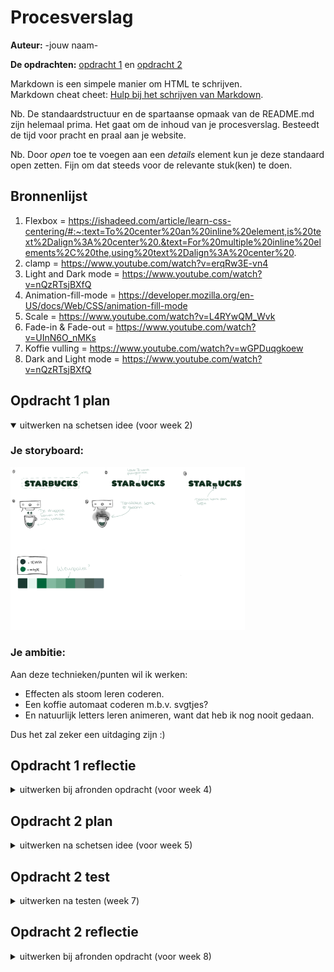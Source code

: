 # Procesverslag
**Auteur:** -jouw naam-

**De opdrachten:** [opdracht 1](opdracht1/index.html) en [opdracht 2](opdracht2/index.html)


Markdown is een simpele manier om HTML te schrijven.  
Markdown cheat cheet: [Hulp bij het schrijven van Markdown](https://github.com/adam-p/markdown-here/wiki/Markdown-Cheatsheet).

Nb. De standaardstructuur en de spartaanse opmaak van de README.md zijn helemaal prima. Het gaat om de inhoud van je procesverslag. Besteedt de tijd voor pracht en praal aan je website.

Nb. Door *open* toe te voegen aan een *details* element kun je deze standaard open zetten. Fijn om dat steeds voor de relevante stuk(ken) te doen.



## Bronnenlijst
  1. Flexbox = https://ishadeed.com/article/learn-css-centering/#:~:text=To%20center%20an%20inline%20element,is%20text%2Dalign%3A%20center%20.&text=For%20multiple%20inline%20elements%2C%20the,using%20text%2Dalign%3A%20center%20. 
  2. clamp = https://www.youtube.com/watch?v=erqRw3E-vn4 
  3. Light and Dark mode = https://www.youtube.com/watch?v=nQzRTsjBXfQ
  4. Animation-fill-mode = https://developer.mozilla.org/en-US/docs/Web/CSS/animation-fill-mode 
  5. Scale = https://www.youtube.com/watch?v=L4RYwQM_Wvk
  6. Fade-in & Fade-out = https://www.youtube.com/watch?v=UInN6O_nMKs 
  7. Koffie vulling = https://www.youtube.com/watch?v=wGPDuqgkoew 
  8. Dark and Light mode = https://www.youtube.com/watch?v=nQzRTsjBXfQ 



## Opdracht 1 plan

<details open>
  <summary>uitwerken na schetsen idee (voor week 2)</summary>


  ### Je storyboard:
  <img src="readme-images/Storyboard_Starbucks.png" width="375px" alt="storyboard voor opdracht 1">


  ### Je ambitie: 
  Aan deze technieken/punten wil ik werken:
  - Effecten als stoom leren coderen.
  - Een koffie automaat coderen m.b.v. svgtjes?
  - En natuurlijk letters leren animeren, want dat heb ik nog nooit gedaan.

  Dus het zal zeker een uitdaging zijn :)
 
</details>



## Opdracht 1 reflectie

<details>
  <summary>uitwerken bij afronden opdracht (voor week 4)</summary>


  ### Je uitkomst - karakteristiek screenshot(s):
  <img src="readme-images/website_1.png" width="375px" alt="uitomst afbeelding 1 opdracht 1">
  <img src="readme-images/website_2.png" width="375px" alt="uitomst afbeelding 2 opdracht 1">
  <img src="readme-images/website_3.png" width="375px" alt="uitomst afbeelding 3 opdracht 1">



  ### Dit ging goed/Heb ik geleerd: 
  De Dark and light mode ging erg goed bij mij, ik begreep het ook erg snel. Ik vond het ook erg leuk
  om hiermee met kleuren te spelen.

  <img src="readme-images/lightmode.png" width="375px" alt="light mode desktop">
  <img src="readme-images/darkmode.png" width="375px" alt="dark mode desktop">


  ### Dit was lastig/Is niet gelukt:
  Het is me niet gelukt om een automaat en stoom te maken zonder een div/svg/img, omdat het te moeilijk
  voor me werd. Dit vond ik eigenlijk ook best pittig om te maken, omdat ik heel vaak vastliep bij bepaalde punten. Daarnaast lukt me het niet om de koffiegolf op mobielformaat groter te maken. Op mobielformaat bleef er namelijk nog een stukje witruimte over. Ook doet mijn letter B animatie het niet meer, terwijl hij het eerst wel deed. Eefje en ik konden beiden het probleem niet vinden. Wat ik echt jammer vind, want dat maakte deze wesbite eigenlijk compleet. 

  <img src="readme-images/witruimteGolf.png" width="375px" alt="witruimte golf afbeelding">
</details>



## Opdracht 2 plan

<details>
  <summary>uitwerken na schetsen idee (voor week 5)</summary>


  ### Je ontwerp:
  <img src="readme-images/dummy-plaatje.svg" width="375px" alt="ontwerp opdracht 2">


  ### Je ambitie: 
  Aan deze technieken/punten wil ik werken:
  - punt 1
  - punt 2
  - nog een punt
  - ...
</details>



## Opdracht 2 test

<details>
  <summary>uitwerken na testen (week 7)</summary>

  Neem minimaal 5 bevindingen op:



  ### Bevinding 1:
  Omschrijving van wat er nog niet orde was (tekst en afbeeding(en)).

  #### oplossing:
  Beschrijving hoe je het hebt hebt opgelost of als het niet gelukt is hoe je het zou oplossen (tekst en afbeeding(en)).



  ### Bevinding 2:
  Omschrijving van wat er nog niet orde was (tekst en afbeeding(en)).

  #### oplossing:
  Beschrijving hoe je het hebt hebt opgelost of als het niet gelukt is hoe je het zou oplossen (tekst en afbeeding(en)).



  ### Bevinding 3:
  ...
</details>



## Opdracht 2 reflectie

<details>
  <summary>uitwerken bij afronden opdracht (voor week 8)</summary>

  ### Je uitkomst - karakteristiek screenshot(s):
  <img src="readme-images/dummy-plaatje.svg" width="375px" alt="uitkomst opdracht 2">


  ### Dit ging goed/Heb ik geleerd: 
  Korte omschrijving met plaatje(s)

  <img src="readme-images/dummy-plaatje.svg" width="375px" alt="top">


  ### Dit was lastig/Is niet gelukt:
  Korte omschrijving met plaatje(s)

  <img src="readme-images/dummy-plaatje.svg" width="375px" alt="bummer">
</details>